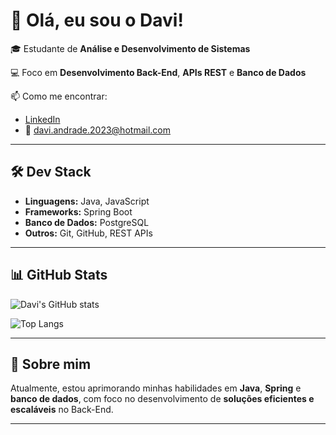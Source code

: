 # 👋 Olá, eu sou o Davi!

🎓 Estudante de **Análise e Desenvolvimento de Sistemas**

💻 Foco em **Desenvolvimento Back-End**, **APIs REST** e **Banco de Dados**

📫 Como me encontrar:

- [LinkedIn](https://linkedin.com/in/davi-andrade-8bb603235/)
- 📧 davi.andrade.2023@hotmail.com

---

## 🛠️ Dev Stack

- **Linguagens:** Java, JavaScript
- **Frameworks:** Spring Boot
- **Banco de Dados:** PostgreSQL
- **Outros:** Git, GitHub, REST APIs

---

## 📊 GitHub Stats

![Davi's GitHub stats](https://github-readme-stats.vercel.app/api?username=davicw9&show_icons=true&theme=tokyonight)

![Top Langs](https://github-readme-stats.vercel.app/api/top-langs/?username=davicw9&layout=compact&theme=tokyonight)

---

## 🚀 Sobre mim

Atualmente, estou aprimorando minhas habilidades em **Java**, **Spring** e **banco de dados**, com foco no desenvolvimento de **soluções eficientes e escaláveis** no Back-End.

---



<!--
**Davicw9/Davicw9** is a ✨ _special_ ✨ repository because its `README.md` (this file) appears on your GitHub profile.

Here are some ideas to get you started:

- 🔭 I’m currently working on ...
- 🌱 I’m currently learning ...
- 👯 I’m looking to collaborate on ...
- 🤔 I’m looking for help with ...
- 💬 Ask me about ...
- 📫 How to reach me: ...
- 😄 Pronouns: ...
- ⚡ Fun fact: ...
-->
